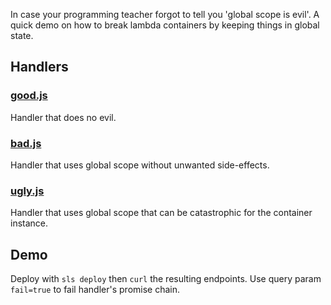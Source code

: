 In case your programming teacher forgot to tell you 'global scope is evil'. A quick demo on how to break lambda containers by keeping things in global state.

## Handlers

### [good.js](good.js)
Handler that does no evil.

### [bad.js](bad.js)
Handler that uses global scope without unwanted side-effects.

### [ugly.js](ugly.js)
Handler that uses global scope that can be catastrophic for the container instance.

## Demo

Deploy with `sls deploy` then `curl` the resulting endpoints. Use query param `fail=true` to fail handler's promise chain.
